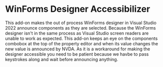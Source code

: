# WinForms Designer Accessibilizer

This add-on makes the out of process WinForms designer in Visual Studio 2022 announce components as they are selected.
Because the WinForms designer isn't in the same process as Visual Studio screen readers are unable to work as expected. This add-on keeps an eye on the components combobox at the top of the property editor and when its value changes the new value is announced by NVDA.
As it is a workaround for making the designer accessible you need to be patient because we havbe to pass keystrokes along and wait before announcing anything.